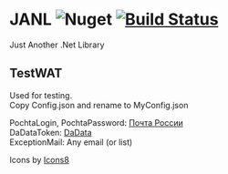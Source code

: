 # JANL ![Nuget](https://img.shields.io/nuget/v/Virenbar.JANL) [![Build Status](https://dev.azure.com/Virenbar/JANL/_apis/build/status/Virenbar.JANL?branchName=main)](https://dev.azure.com/Virenbar/JANL/_build/latest?definitionId=4&branchName=main) 
 Just Another .Net Library

## TestWAT
 Used for testing.  
 Copy Config.json and rename to MyConfig.json
  
 PochtaLogin,  PochtaPassword: [Почта России](https://tracking.pochta.ru/)  
 DaDataToken: [DaData](https://dadata.ru/)  
 ExceptionMail: Any email (or list)  
  
 Icons by [Icons8](https://icons8.com)  
 
